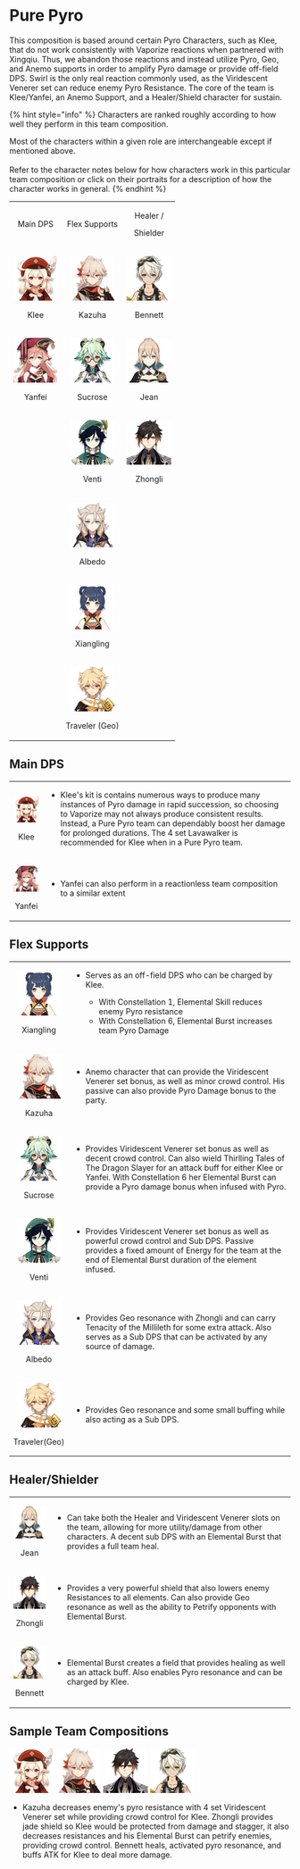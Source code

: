 # Pure Pyro

This composition is based around certain Pyro Characters, such as Klee, that do not work consistently with Vaporize reactions when partnered with Xingqiu. Thus, we abandon those reactions and instead utilize Pyro, Geo, and Anemo supports in order to amplify Pyro damage or provide off-field DPS. Swirl is the only real reaction commonly used, as the Viridescent Venerer set can reduce enemy Pyro Resistance. The core of the team is Klee/Yanfei, an Anemo Support, and a Healer/Shield character for sustain.

{% hint style="info" %}
Characters are ranked roughly according to how well they perform in this team composition.

Most of the characters within a given role are interchangeable except if mentioned above.\
\
Refer to the character notes below for how characters work in this particular team composition or click on their portraits for a description of how the character works in general.
{% endhint %}

|                                                                                    |                                                                                                |                                                                                      |
| :--------------------------------------------------------------------------------: | :--------------------------------------------------------------------------------------------: | :----------------------------------------------------------------------------------: |
|                                      Main DPS                                      |                                          Flex Supports                                         |                            <p>Healer /</p><p>Shielder</p>                            |
|   <p><img src="../.gitbook/assets/UI_AvatarIcon_Klee.png" alt=""></p><p>Klee</p>   |       <p><img src="../.gitbook/assets/UI_AvatarIcon_Kazuha.png" alt=""></p><p>Kazuha</p>       | <p><img src="../.gitbook/assets/UI_AvatarIcon_Bennett.png" alt=""></p><p>Bennett</p> |
| <p><img src="../.gitbook/assets/UI_AvatarIcon_Yanfei.png" alt=""></p><p>Yanfei</p> |      <p><img src="../.gitbook/assets/UI_AvatarIcon_Sucrose.png" alt=""></p><p>Sucrose</p>      |    <p><img src="../.gitbook/assets/UI_AvatarIcon_Jean.png" alt=""></p><p>Jean</p>    |
|                                                                                    |        <p><img src="../.gitbook/assets/UI_AvatarIcon_Venti.png" alt=""></p><p>Venti</p>        | <p><img src="../.gitbook/assets/UI_AvatarIcon_Zhongli.png" alt=""></p><p>Zhongli</p> |
|                                                                                    |       <p><img src="../.gitbook/assets/UI_AvatarIcon_Albedo.png" alt=""></p><p>Albedo</p>       |                                                                                      |
|                                                                                    |    <p><img src="../.gitbook/assets/UI_AvatarIcon_Xiangling.png" alt=""></p><p>Xiangling</p>    |                                                                                      |
|                                                                                    | <p><img src="../.gitbook/assets/UI_AvatarIcon_Aether_Geo.png" alt=""></p><p>Traveler (Geo)</p> |                                                                                      |

## Main DPS

|                                                                                    |                                                                                                                                                                                                                                                                                                                                                   |
| :--------------------------------------------------------------------------------: | ------------------------------------------------------------------------------------------------------------------------------------------------------------------------------------------------------------------------------------------------------------------------------------------------------------------------------------------------- |
|   <p><img src="../.gitbook/assets/UI_AvatarIcon_Klee.png" alt=""></p><p>Klee</p>   | <ul><li>Klee's kit is contains numerous ways to produce many instances of Pyro damage in rapid succession, so choosing to Vaporize may not always produce consistent results. Instead, a Pure Pyro team can dependably boost her damage for prolonged durations. The 4 set Lavawalker is recommended for Klee when in a Pure Pyro team.</li></ul> |
| <p><img src="../.gitbook/assets/UI_AvatarIcon_Yanfei.png" alt=""></p><p>Yanfei</p> | <ul><li>Yanfei can also perform in a reactionless team composition to a similar extent</li></ul>                                                                                                                                                                                                                                                  |

## Flex Supports

|                                                                                               |                                                                                                                                                                                                                                                                                              |
| :-------------------------------------------------------------------------------------------: | -------------------------------------------------------------------------------------------------------------------------------------------------------------------------------------------------------------------------------------------------------------------------------------------- |
|    <p><img src="../.gitbook/assets/UI_AvatarIcon_Xiangling.png" alt=""></p><p>Xiangling</p>   | <ul><li><p>Serves as an off-field DPS who can be charged by Klee.</p><ul><li>With Constellation 1, Elemental Skill reduces enemy Pyro resistance</li><li>With Constellation 6, Elemental Burst increases team Pyro Damage</li></ul></li></ul>                                                |
|       <p><img src="../.gitbook/assets/UI_AvatarIcon_Kazuha.png" alt=""></p><p>Kazuha</p>      | <ul><li>Anemo character that can provide the Viridescent Venerer set bonus, as well as minor crowd control. His passive can also provide Pyro Damage bonus to the party.</li></ul>                                                                                                           |
|      <p><img src="../.gitbook/assets/UI_AvatarIcon_Sucrose.png" alt=""></p><p>Sucrose</p>     | <ul><li>Provides Viridescent Venerer set bonus as well as decent crowd control. Can also wield Thirlling Tales of The Dragon Slayer for an attack buff for either Klee or Yanfei. With Constellation 6 her Elemental Burst can provide a Pyro damage bonus when infused with Pyro.</li></ul> |
|        <p><img src="../.gitbook/assets/UI_AvatarIcon_Venti.png" alt=""></p><p>Venti</p>       | <ul><li>Provides Viridescent Venerer set bonus as well as powerful crowd control and Sub DPS. Passive provides a fixed amount of Energy for the team at the end of Elemental Burst duration of the element infused.</li></ul>                                                                |
|       <p><img src="../.gitbook/assets/UI_AvatarIcon_Albedo.png" alt=""></p><p>Albedo</p>      | <ul><li>Provides Geo resonance with Zhongli and can carry Tenacity of the Millileth for some extra attack. Also serves as a Sub DPS that can be activated by any source of damage.</li></ul>                                                                                                 |
| <p><img src="../.gitbook/assets/UI_AvatarIcon_Aether_Geo.png" alt=""></p><p>Traveler(Geo)</p> | <ul><li>Provides Geo resonance and some small buffing while also acting as a Sub DPS.</li></ul>                                                                                                                                                                                              |

## Healer/Shielder

|                                                                                      |                                                                                                                                                                                                                        |
| :----------------------------------------------------------------------------------: | ---------------------------------------------------------------------------------------------------------------------------------------------------------------------------------------------------------------------- |
|    <p><img src="../.gitbook/assets/UI_AvatarIcon_Jean.png" alt=""></p><p>Jean</p>    | <ul><li>Can take both the Healer and Viridescent Venerer slots on the team, allowing for more utility/damage from other characters. A decent sub DPS with an Elemental Burst that provides a full team heal.</li></ul> |
| <p><img src="../.gitbook/assets/UI_AvatarIcon_Zhongli.png" alt=""></p><p>Zhongli</p> | <ul><li>Provides a very powerful shield that also lowers enemy Resistances to all elements. Can also provide Geo resonance as well as the ability to Petrify opponents with Elemental Burst.</li></ul>                 |
| <p><img src="../.gitbook/assets/UI_AvatarIcon_Bennett.png" alt=""></p><p>Bennett</p> | <ul><li>Elemental Burst creates a field that provides healing as well as an attack buff. Also enables Pyro resonance and can be charged by Klee.</li></ul>                                                             |

## Sample Team Compositions

![](../.gitbook/assets/UI\_AvatarIcon\_Klee.png) ![](../.gitbook/assets/UI\_AvatarIcon\_Kazuha.png) ![](../.gitbook/assets/UI\_AvatarIcon\_Zhongli.png) ![](../.gitbook/assets/UI\_AvatarIcon\_Bennett.png)

* Kazuha decreases enemy's pyro resistance with 4 set Viridescent Venerer set while providing crowd control for Klee. Zhongli provides jade shield so Klee would be protected from damage and stagger, it also decreases resistances and his Elemental Burst can petrify enemies, providing crowd control. Bennett heals, activated pyro resonance, and buffs ATK for Klee to deal more damage.
